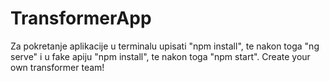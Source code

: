 # TransformerApp
Za pokretanje aplikacije u terminalu upisati "npm install", te nakon toga "ng serve" i u fake apiju "npm install", te nakon toga "npm start".
Create your own transformer team!
